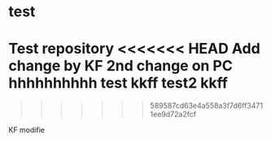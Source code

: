 # test
Test repository
<<<<<<< HEAD
Add change by KF
2nd change on PC
hhhhhhhhhh
test kkff
test2 kkff
=======
>>>>>>> 589587cd63e4a558a3f7d6ff34711ee9d72a2fcf

KF modifie
